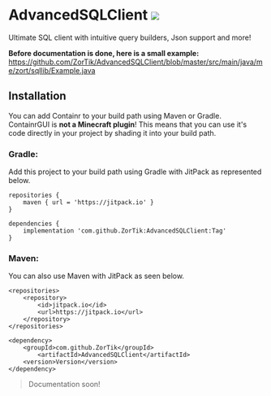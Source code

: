 # AdvancedSQLClient [![](https://jitpack.io/v/ZorTik/AdvancedSQLClient.svg)](https://jitpack.io/#ZorTik/AdvancedSQLClient)
Ultimate SQL client with intuitive query builders, Json support and more!

**Before documentation is done, here is a small example:**
https://github.com/ZorTik/AdvancedSQLClient/blob/master/src/main/java/me/zort/sqllib/Example.java

## Installation
You can add Containr to your build path using Maven or Gradle. ContainrGUI is **not a Minecraft plugin**! This means that you can use it's code directly in your project by shading it into your build path.

### Gradle:
Add this project to your build path using Gradle with JitPack as represented below.
```
repositories {
	maven { url = 'https://jitpack.io' }
}
```
```
dependencies {
	implementation 'com.github.ZorTik:AdvancedSQLClient:Tag'
}
```

### Maven:
You can also use Maven with JitPack as seen below.
```
<repositories>
	<repository>
		<id>jitpack.io</id>
		<url>https://jitpack.io</url>
	</repository>
</repositories>
```
```
<dependency>
	<groupId>com.github.ZorTik</groupId>
		<artifactId>AdvancedSQLClient</artifactId>
	<version>Version</version>
</dependency>
```

> Documentation soon!
